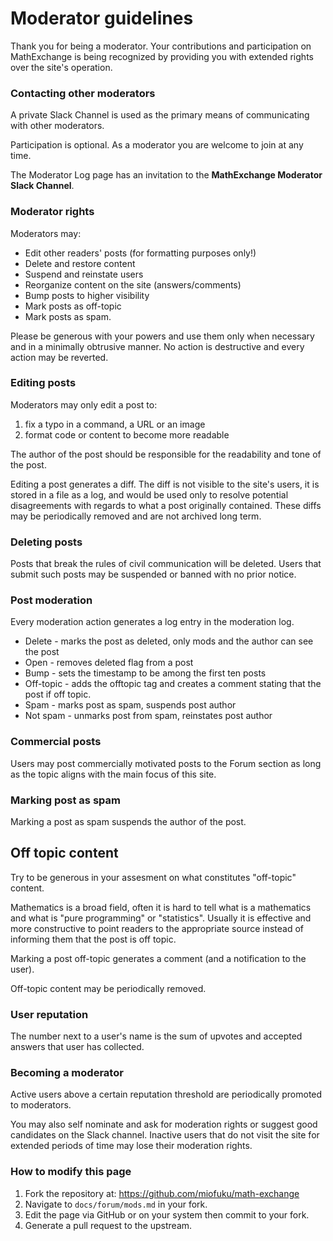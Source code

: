# Moderator guidelines

Thank you for being a moderator. Your contributions and participation on MathExchange is being recognized by providing you with extended rights over the site's operation.

### Contacting other moderators

A private Slack Channel is used as the primary means of communicating with other moderators.

Participation is optional. As a moderator you are welcome to join at any time.

The Moderator Log page has an invitation to the **MathExchange Moderator Slack Channel**.

### Moderator rights

Moderators may:

- Edit other readers' posts (for formatting purposes only!)
- Delete and restore content
- Suspend and reinstate users
- Reorganize content on the site (answers/comments)
- Bump posts to higher visibility
- Mark posts as off-topic
- Mark posts as spam. 

Please be generous with your powers and use them only when necessary and in a minimally obtrusive manner. No action is destructive and every action may be reverted.

### Editing posts

Moderators may only edit a post to:

1. fix a typo in a command, a URL or an image
2. format code or content to become more readable

The author of the post should be responsible for the readability and tone of the post. 

Editing a post generates a diff.  The diff is not visible to the site's users, it is stored in a file as a log, and would be used only to resolve potential disagreements with regards to what a post originally contained. These diffs may be periodically removed and are not archived long term.

### Deleting posts

Posts that break the rules of civil communication will be deleted. Users that submit such posts may be suspended or banned with no prior notice.

### Post moderation

Every moderation action generates a log entry in the moderation log.

* Delete - marks the post as deleted, only mods and the author can see the post
* Open - removes deleted flag from a post
* Bump - sets the timestamp to be among the first ten posts
* Off-topic - adds the offtopic tag and creates a comment stating that the post if off topic.
* Spam - marks post as spam, suspends post author
* Not spam - unmarks post from spam, reinstates post author 
 
### Commercial posts

Users may post commercially motivated posts to the Forum section as long as the topic aligns with the main focus of this
site. 

### Marking post as spam

Marking a post as spam suspends the author of the post.

## Off topic content

Try to be generous in your assesment on what constitutes "off-topic" content.
 
Mathematics is a broad field, often it is hard to tell what is a mathematics and what is "pure programming" or "statistics". Usually it is effective and more constructive to point readers to the appropriate source instead of informing them that the post is off topic.

Marking a post off-topic generates a comment (and a notification to the user).

Off-topic content may be periodically removed.

### User reputation

The number next to a user's name is the sum of upvotes and accepted answers that user has collected.

### Becoming a moderator

Active users above a certain reputation threshold are periodically promoted to
moderators. 

You may also self nominate and ask for moderation rights or suggest good
candidates on the Slack channel. Inactive users that do not visit the site for
extended periods of time may lose their moderation rights.

### How to modify this page

1. Fork the repository at:  https://github.com/miofuku/math-exchange
2. Navigate to `docs/forum/mods.md` in your fork.
3. Edit the page via GitHub or on your system then commit to your fork. 
4. Generate a pull request to the upstream.
